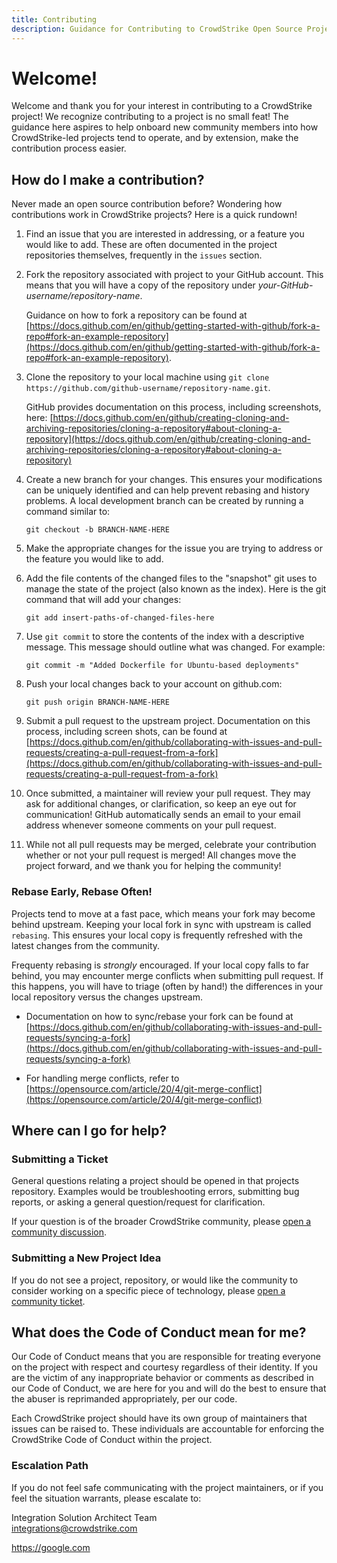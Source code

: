 ```yaml
---
title: Contributing
description: Guidance for Contributing to CrowdStrike Open Source Projects
---
```


# Welcome!
Welcome and thank you for your interest in contributing to a CrowdStrike project! We recognize contributing to a project is no small feat! The guidance here aspires to help onboard new community members into how CrowdStrike-led projects tend to operate, and by extension, make the contribution process easier.

## How do I make a contribution?
Never made an open source contribution before? Wondering how contributions work in CrowdStrike projects? Here is a quick rundown!

1. Find an issue that you are interested in addressing, or a feature you would like to add. These are often documented in the project repositories themselves, frequently in the `issues` section.

2. Fork the repository associated with project to your GitHub account. This means that you will have a copy of the repository under *your-GitHub-username/repository-name*.

   Guidance on how to fork a repository can be found at [https://docs.github.com/en/github/getting-started-with-github/fork-a-repo#fork-an-example-repository](https://docs.github.com/en/github/getting-started-with-github/fork-a-repo#fork-an-example-repository).

3. Clone the repository to your local machine using ``git clone https://github.com/github-username/repository-name.git``.

    GitHub provides documentation on this process, including screenshots, here:
[https://docs.github.com/en/github/creating-cloning-and-archiving-repositories/cloning-a-repository#about-cloning-a-repository](https://docs.github.com/en/github/creating-cloning-and-archiving-repositories/cloning-a-repository#about-cloning-a-repository)

4. Create a new branch for your changes. This ensures your modifications can be uniquely identified and can help prevent rebasing and history problems. A local development branch can be created by running a command similar to:

    ``git checkout -b BRANCH-NAME-HERE``

5. Make the appropriate changes for the issue you are trying to address or the feature you would like to add.

6. Add the file contents of the changed files to the "snapshot" git uses to manage the state of the project (also known as the index). Here is the git command that will add your changes:

    ``git add insert-paths-of-changed-files-here``

7. Use `git commit` to store the contents of the index with a descriptive message. This message should outline what was changed. For example:

    ``git commit -m "Added Dockerfile for Ubuntu-based deployments"``

8. Push your local changes back to your account on github.com:

    ``git push origin BRANCH-NAME-HERE``

9. Submit a pull request to the upstream project. Documentation on this process, including screen shots, can be found at [https://docs.github.com/en/github/collaborating-with-issues-and-pull-requests/creating-a-pull-request-from-a-fork](https://docs.github.com/en/github/collaborating-with-issues-and-pull-requests/creating-a-pull-request-from-a-fork)

10. Once submitted, a maintainer will review your pull request. They may ask for additional changes, or clarification, so keep an eye out for communication! GitHub automatically sends an email to your email address whenever someone comments on your pull request.

11. While not all pull requests may be merged, celebrate your contribution whether or not your pull request is merged! All changes move the project forward, and we thank you for helping the community!

### Rebase Early, Rebase Often!
Projects tend to move at a fast pace, which means your fork may become behind upstream. Keeping your local fork in sync with upstream is called `rebasing`. This ensures your local copy is frequently refreshed with the latest changes from the community.

Frequenty rebasing is *strongly* encouraged. If your local copy falls to far behind, you may encounter merge conflicts when submitting pull request. If this happens, you will have to triage (often by hand!) the differences in your local repository versus the changes upstream.

* Documentation on how to sync/rebase your fork can be found at [https://docs.github.com/en/github/collaborating-with-issues-and-pull-requests/syncing-a-fork](https://docs.github.com/en/github/collaborating-with-issues-and-pull-requests/syncing-a-fork)

* For handling merge conflicts, refer to [https://opensource.com/article/20/4/git-merge-conflict](https://opensource.com/article/20/4/git-merge-conflict)


## Where can I go for help?
### Submitting a Ticket
General questions relating a project should be opened in that projects repository. Examples would be troubleshooting errors, submitting bug reports, or asking a general question/request for clarification.

If your question is of the broader CrowdStrike community, please [open a community discussion](https://github.com/CrowdStrike/community/discussions/new).

### Submitting a New Project Idea
 If you do not see a project, repository, or would like the community to consider working on a specific piece of technology, please [open a community ticket](https://github.com/CrowdStrike/community/issues/new).


## What does the Code of Conduct mean for me?
Our Code of Conduct means that you are responsible for treating everyone on the project with respect and courtesy regardless of their identity. If you are the victim of any inappropriate behavior or comments as described in our Code of Conduct, we are here for you and will do the best to ensure that the abuser is reprimanded appropriately, per our code.

Each CrowdStrike project should have its own group of maintainers that issues can be raised to. These individuals are accountable for enforcing the CrowdStrike Code of Conduct within the project.

### Escalation Path
If you do not feel safe communicating with the project maintainers, or if you feel the situation warrants, please escalate to:

Integration Solution Architect Team<br/>
[integrations@crowdstrike.com](mailto:integrations@crowdstrike.com)<br/>


https://google.com
